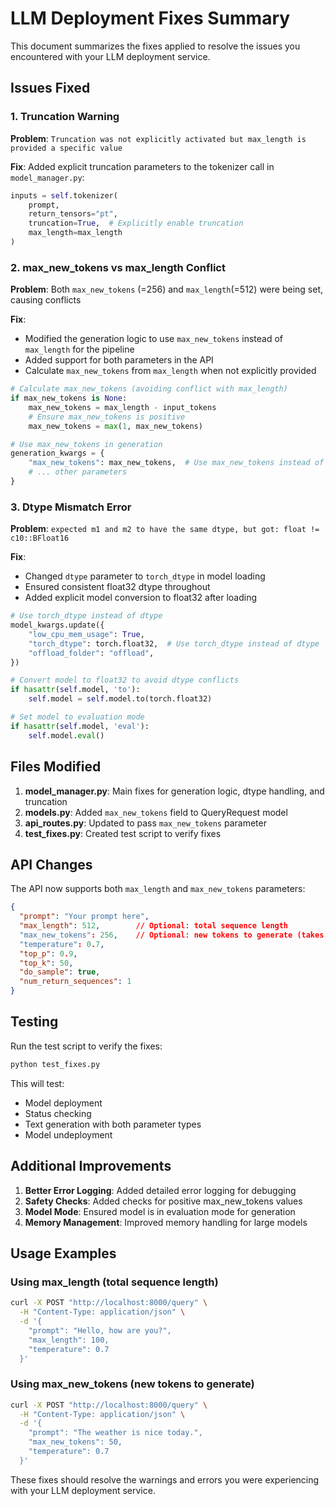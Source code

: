 # LLM Deployment Fixes Summary

This document summarizes the fixes applied to resolve the issues you encountered with your LLM deployment service.

## Issues Fixed

### 1. Truncation Warning
**Problem**: `Truncation was not explicitly activated but max_length is provided a specific value`

**Fix**: Added explicit truncation parameters to the tokenizer call in `model_manager.py`:
```python
inputs = self.tokenizer(
    prompt, 
    return_tensors="pt",
    truncation=True,  # Explicitly enable truncation
    max_length=max_length
)
```

### 2. max_new_tokens vs max_length Conflict
**Problem**: Both `max_new_tokens` (=256) and `max_length`(=512) were being set, causing conflicts

**Fix**: 
- Modified the generation logic to use `max_new_tokens` instead of `max_length` for the pipeline
- Added support for both parameters in the API
- Calculate `max_new_tokens` from `max_length` when not explicitly provided

```python
# Calculate max_new_tokens (avoiding conflict with max_length)
if max_new_tokens is None:
    max_new_tokens = max_length - input_tokens
    # Ensure max_new_tokens is positive
    max_new_tokens = max(1, max_new_tokens)

# Use max_new_tokens in generation
generation_kwargs = {
    "max_new_tokens": max_new_tokens,  # Use max_new_tokens instead of max_length
    # ... other parameters
}
```

### 3. Dtype Mismatch Error
**Problem**: `expected m1 and m2 to have the same dtype, but got: float != c10::BFloat16`

**Fix**: 
- Changed `dtype` parameter to `torch_dtype` in model loading
- Ensured consistent float32 dtype throughout
- Added explicit model conversion to float32 after loading

```python
# Use torch_dtype instead of dtype
model_kwargs.update({
    "low_cpu_mem_usage": True,
    "torch_dtype": torch.float32,  # Use torch_dtype instead of dtype
    "offload_folder": "offload",
})

# Convert model to float32 to avoid dtype conflicts
if hasattr(self.model, 'to'):
    self.model = self.model.to(torch.float32)

# Set model to evaluation mode
if hasattr(self.model, 'eval'):
    self.model.eval()
```

## Files Modified

1. **model_manager.py**: Main fixes for generation logic, dtype handling, and truncation
2. **models.py**: Added `max_new_tokens` field to QueryRequest model
3. **api_routes.py**: Updated to pass `max_new_tokens` parameter
4. **test_fixes.py**: Created test script to verify fixes

## API Changes

The API now supports both `max_length` and `max_new_tokens` parameters:

```json
{
  "prompt": "Your prompt here",
  "max_length": 512,        // Optional: total sequence length
  "max_new_tokens": 256,    // Optional: new tokens to generate (takes precedence)
  "temperature": 0.7,
  "top_p": 0.9,
  "top_k": 50,
  "do_sample": true,
  "num_return_sequences": 1
}
```

## Testing

Run the test script to verify the fixes:

```bash
python test_fixes.py
```

This will test:
- Model deployment
- Status checking
- Text generation with both parameter types
- Model undeployment

## Additional Improvements

1. **Better Error Logging**: Added detailed error logging for debugging
2. **Safety Checks**: Added checks for positive max_new_tokens values
3. **Model Mode**: Ensured model is in evaluation mode for generation
4. **Memory Management**: Improved memory handling for large models

## Usage Examples

### Using max_length (total sequence length)
```bash
curl -X POST "http://localhost:8000/query" \
  -H "Content-Type: application/json" \
  -d '{
    "prompt": "Hello, how are you?",
    "max_length": 100,
    "temperature": 0.7
  }'
```

### Using max_new_tokens (new tokens to generate)
```bash
curl -X POST "http://localhost:8000/query" \
  -H "Content-Type: application/json" \
  -d '{
    "prompt": "The weather is nice today.",
    "max_new_tokens": 50,
    "temperature": 0.7
  }'
```

These fixes should resolve the warnings and errors you were experiencing with your LLM deployment service.
